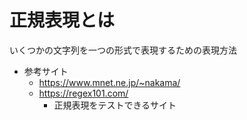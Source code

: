 # 正規表現とは

いくつかの文字列を一つの形式で表現するための表現方法

- 参考サイト
  - https://www.mnet.ne.jp/~nakama/
  - https://regex101.com/
    - 正規表現をテストできるサイト